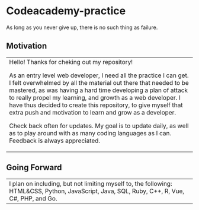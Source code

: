 # Codeacademy-practice
As long as you never give up, there is no such thing as failure.

## Motivation

<table>
<tr>
<td>
Hello! Thanks for cheking out my repository! 


As an entry level web developer, I need all the practice I can get. I felt overwhelmed by all the material out there that needed to be mastered, as was having a hard time developing a plan of attack to really propel my learning, and growth as a web developer. I have thus decided to create this repository, to give myself that extra push and motivation to learn and grow as a developer. 

Check back often for updates. 
My goal is to update daily, as well as to play around with as many coding languages as I can. Feedback is always appreciated. 
</td>
</tr>
</table>

## Going Forward
<table>
<tr>
<td>
 I plan on including, but not limiting myself to, the following: HTML&CSS, Python, JavaScript, Java, SQL, Ruby, C++, R, Vue, C#, PHP, and Go.
</td>
</tr>
</table>
